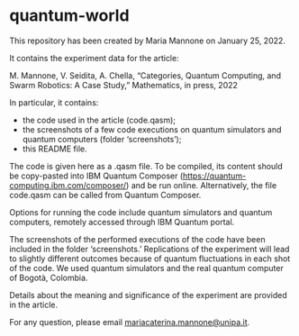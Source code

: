 # quantum-world

This repository has been created by Maria Mannone on January 25, 2022.

It contains the experiment data for the article:

M. Mannone, V. Seidita, A. Chella, “Categories, Quantum Computing, and Swarm Robotics: A Case Study,” Mathematics, in press, 2022

In particular, it contains:

- the code used in the article (code.qasm);
- the screenshots of a few code executions on quantum simulators and quantum computers (folder ‘screenshots’);
- this README file.

The code is given here as a .qasm file. To be compiled, its content should be copy-pasted into IBM Quantum Composer (https://quantum-computing.ibm.com/composer/) and be run online. Alternatively, the file code.qasm can be called from Quantum Composer.

Options for running the code include quantum simulators and quantum computers, remotely accessed through IBM Quantum portal. 

The screenshots of the performed executions of the code have been included in the folder ‘screenshots.’ Replications of the experiment will lead to slightly different outcomes because of quantum fluctuations in each shot of the code. We used quantum simulators and the real quantum computer of Bogotà, Colombia.

Details about the meaning and significance of the experiment are provided in the article.

For any question, please email mariacaterina.mannone@unipa.it.
